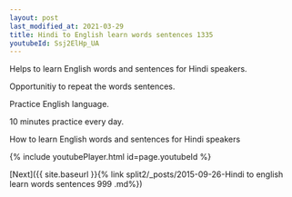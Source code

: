 ```yaml
---
layout: post
last_modified_at: 2021-03-29
title: Hindi to English learn words sentences 1335 
youtubeId: Ssj2ElHp_UA
---
```

 
 
Helps to learn English words and sentences for Hindi speakers.

Opportunitiy to repeat the words sentences. 

Practice English language. 
 
10 minutes practice every day. 
 
How to learn English words and sentences for Hindi speakers 
 
{% include youtubePlayer.html id=page.youtubeId %}
 
 
[Next]({{ site.baseurl }}{% link  split2/_posts/2015-09-26-Hindi to english learn words sentences 999 .md%})
 
